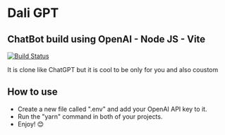 # Dali GPT
## ChatBot build using OpenAI - Node JS - Vite


[![Build Status](https://travis-ci.org/joemccann/dillinger.svg?branch=master)](https://mohamed-ali-ayadi.vercel.app/)

It is clone like ChatGPT but it is cool to be only for you and also coustom 


## How to use

- Create a new file called ".env" and add your OpenAI API key to it.
- Run the "yarn" command in both of your projects.
- Enjoy! 😊